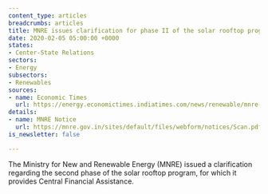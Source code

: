 ```yaml
---
content_type: articles
breadcrumbs: articles
title: MNRE issues clarification for phase II of the solar rooftop programme
date: 2020-02-05 05:00:00 +0000
states:
- Center-State Relations
sectors:
- Energy
subsectors:
- Renewables
sources:
- name: Economic Times
  url: https://energy.economictimes.indiatimes.com/news/renewable/mnre-issues-clarification-for-phase-ii-of-the-solar-rooftop-programme/73788726
details:
- name: MNRE Notice
  url: https://mnre.gov.in/sites/default/files/webform/notices/Scan.pdf
is_newsletter: false

---
```

The Ministry for New and Renewable Energy (MNRE) issued a clarification regarding the second phase of the solar rooftop program, for which it provides Central Financial Assistance.
